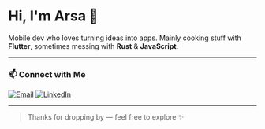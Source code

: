 # Hi, I'm Arsa 👋

Mobile dev who loves turning ideas into apps.
Mainly cooking stuff with **Flutter**, sometimes messing with **Rust** & **JavaScript**.

---

### 📫 Connect with Me

[![Email](https://img.shields.io/badge/-Email-333?style=flat&logo=gmail&logoColor=white)](mailto:arijsahmawan@outlook.com) [![LinkedIn](https://img.shields.io/badge/-LinkedIn-0A66C2?style=flat&logo=linkedin&logoColor=white)](https://linkedin.com/in/arij-sahmawan-8a095028a)

---

> Thanks for dropping by — feel free to explore ✨
